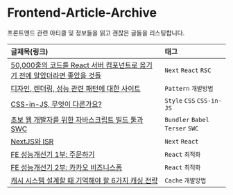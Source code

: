 # Frontend-Article-Archive
프론트엔드 관련 아티클 및 정보들을 읽고 괜찮은 글들을 리스팅합니다.

| 글제목(링크) | 태그 |
|:---|:---|
|[50,000줄의 코드를 React 서버 컴포넌트로 옮기기 전에 알았더라면 좋았을 것들](https://ykss.netlify.app/translation/everything_i_wish_i_knew_before_moving_50000_lines_of_code_to_react_server_components/)|`Next` `React` `RSC`|
|[디자인, 렌더링, 성능 관련 패턴에 대한 사이트](https://www.patterns.dev/posts)|`Pattern` `개발방법`|
|[CSS-in-JS, 무엇이 다른가요?](https://so-so.dev/web/css-in-js-whats-the-defference/)|`Style` `CSS` `CSS-in-JS`|
|[초보 웹 개발자를 위한 자바스크립트 빌드 툴과 SWC](https://fe-developers.kakaoent.com/2022/220217-learn-babel-terser-swc/)|`Bundler` `Babel` `Terser` `SWC`|
|[NextJS와 ISR](https://velog.io/@seungchan__y/NextJS%EC%99%80-ISR#-isr%EC%9D%B4%EB%9E%80)|`Next` `React`|
|[FE 성능개선기 1부: 주문하기](https://tech.kakao.com/2023/06/13/fe-performance-improvement-1/)|`React` `최적화`|
|[FE 성능개선기 2부: 카카오 비즈니스폼](https://tech.kakao.com/2023/06/13/fe-performance-improvement-2/)|`React` `최적화`|
|[캐시 시스템 설계할 때 기억해야 할 6가지 캐싱 전략](https://soobing.github.io/cs/6-caching-strategies/)|`Cache` `개발방법`|
